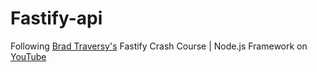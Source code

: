 # Fastify-api

Following [Brad Traversy's](https://www.traversymedia.com/) Fastify Crash Course | Node.js Framework on [YouTube](https://www.youtube.com/watch?v=Lk-uVEVGxOA)
